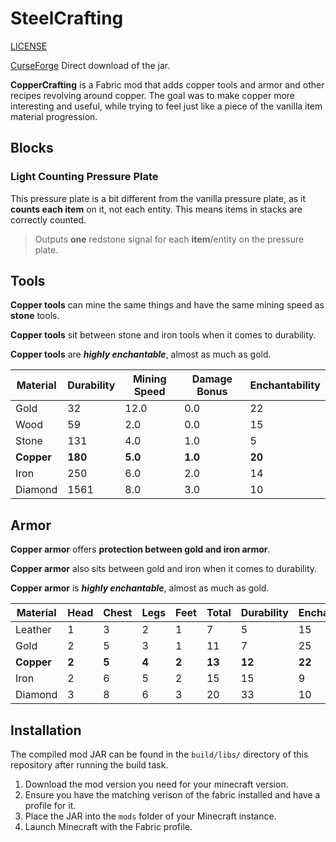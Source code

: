 # SteelCrafting

[LICENSE](LICENSE.md)

[CurseForge]() Direct download of the jar.

**CopperCrafting** is a Fabric mod that adds copper tools and armor and other recipes revolving around copper. The goal was to make copper more interesting and useful, while trying to feel just like a piece of the vanilla item material progression.


## Blocks

### **Light Counting Pressure Plate**  

  This pressure plate is a bit different from the vanilla pressure plate, as it **counts each item** on it, not each entity.
  This means items in stacks are correctly counted.

  > Outputs **one** redstone signal for each **item**/entity on the pressure plate.


## Tools

**Copper tools** can mine the same things and have the same mining speed as **stone** tools.

**Copper tools** sit between stone and iron tools when it comes to durability.

**Copper tools** are ***highly enchantable***, almost as much as gold.


| Material   | Durability | Mining Speed | Damage Bonus | Enchantability |
|------------|------------|--------------|---------------------|----------------|
| Gold       | 32         | 12.0         | 0.0                 | 22             |
| Wood       | 59         | 2.0          | 0.0                 | 15             |
| Stone      | 131        | 4.0          | 1.0                 | 5              |
| **Copper** | **180**    | **5.0**      | **1.0**             | **20**         |
| Iron       | 250        | 6.0          | 2.0                 | 14             |
| Diamond    | 1561       | 8.0          | 3.0                 | 10             |


## Armor

**Copper armor** offers **protection between gold and iron armor**.

**Copper armor** also sits between gold and iron when it comes to durability.

**Copper armor** is ***highly enchantable***, almost as much as gold.

| Material   | Head | Chest | Legs | Feet | Total | Durability | Enchantability |
|------------|------|-------|------|------|-------|------------|----------------|
| Leather    | 1    | 3     | 2    | 1    | 7     | 5          | 15             |
| Gold       | 2    | 5     | 3    | 1    | 11    | 7          | 25             |
| **Copper** | **2**| **5** | **4**| **2**| **13**| **12**     | **22**         |
| Iron       | 2    | 6     | 5    | 2    | 15    | 15         | 9              |
| Diamond    | 3    | 8     | 6    | 3    | 20    | 33         | 10             |





## Installation

The compiled mod JAR can be found in the `build/libs/` directory of this repository after running the build task.

1. Download the mod version you need for your minecraft version.
2. Ensure you have the matching verison of the fabric installed and have a profile for it.
3. Place the JAR into the `mods` folder of your Minecraft instance.  
4. Launch Minecraft with the Fabric profile. 